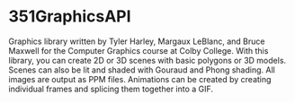 # 351GraphicsAPI

Graphics library written by Tyler Harley, Margaux LeBlanc, and Bruce Maxwell for the Computer Graphics course at Colby College.
With this library, you can create 2D or 3D scenes with basic polygons or 3D models. Scenes can also be lit and shaded with
Gouraud and Phong shading. All images are output as PPM files. Animations can be created by creating individual frames and splicing them together into a GIF.

